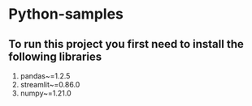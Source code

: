 # Python-samples

## To run this project you first need to install the following libraries

1. pandas~=1.2.5
2. streamlit~=0.86.0
3. numpy~=1.21.0
